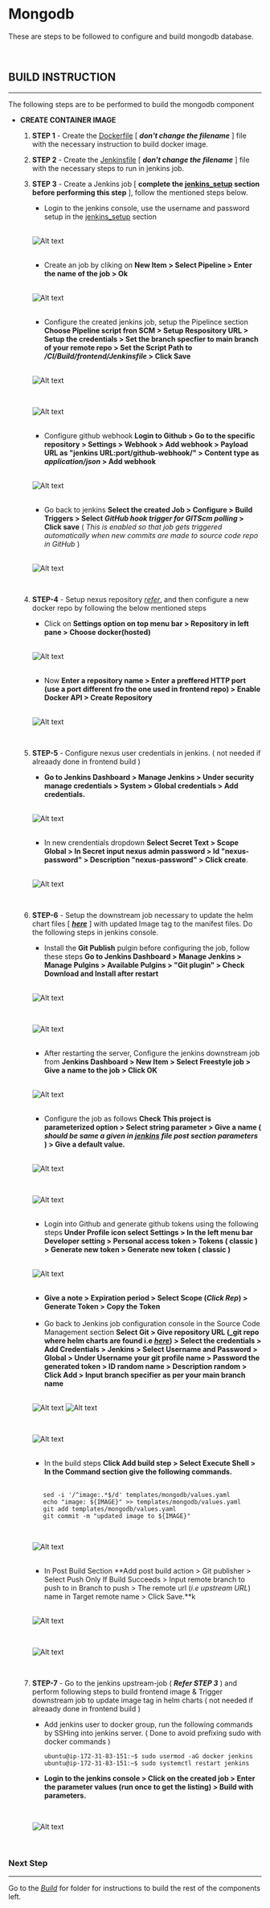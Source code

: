 # Mongodb

These are steps to be followed to configure and build mongodb database.

</br>

## BUILD INSTRUCTION
---

The following steps are to be performed to build the mongodb component

- **CREATE CONTAINER IMAGE**

    1. **STEP 1** - Create the [Dockerfile](Dockerfile) [ **_don't change the filename_** ] file with the necessary instruction to build docker image. 

    2. **STEP 2** - Create the [Jenkinsfile](Jenkinsfile) [ **_don't change the filename_** ] file with the necessary steps to run in jenkins job.

    2. **STEP 3** -  Create a Jenkins job [ **complete the [jenkins_setup](../../CD) section before performing this step** ], follow the mentioned steps below.

        - Login to the jenkins console, use the username and password setup in the [jenkins_setup](../Images/../../CD) section

        </br>

        ![Alt text](../Images/jenkins-login.png)

        </br>
        
        - Create an job by cliking on **New Item > Select Pipeline > Enter the name of the job > Ok**
        
        </br>

        ![Alt text](../Images/jenkins-job.png)

        </br>

        - Configure the created jenkins job, setup the Pipelince section **Choose Pipeline script fron SCM > Setup Respository URL > Setup the credentials > Set the branch specfier to main branch of your remote repo > Set the Script Path to _/CI/Build/frontend/Jenkinsfile_ > Click Save**

        </br>
        
        ![Alt text](../Images/job-config1.png)

        </br>

        ![Alt text](../Images/jenkins-config2.png)

        </br>

        - Configure github webhook **Login to Github > Go to the specific repository > Settings > Webhook > Add webhook > Payload URL as "jenkins URL:port/github-webhook/" > Content type as _application/json_ > Add webhook**

        </br>


        ![Alt text](../Images/git-webhook1.png)

        </br>

        - Go back to jenkins **Select the created Job > Configure > Build Triggers > Select _GitHub hook trigger for GITScm polling_ > Click save**  ( _This is enabled so that job gets triggered automatically when new commits are made to source code repo in GitHub_ )
        
        </br>

        ![Alt text](../Images/jenkins-webhook-config.png)

        </br>

    4. **STEP-4** - Setup nexus repository [_refer_](../../CD), and then configure a new docker repo by following the below mentioned steps 

        -  Click on **Settings option on top menu bar >   Repository in left pane > Choose docker(hosted)**

         </br>

         ![Alt text](../Images/nexus-create-docker-repository.png)

         </br>

        -  Now **Enter a repository name > Enter a preffered HTTP port (use a port different fro the one used in frontend repo) > Enable Docker API > Create Repository**

        </br>

         ![Alt text](../Images/nexus-docker-repo-config.png)

         </br>
 

    2. **STEP-5** - Configure nexus user credentials in jenkins. ( not needed if alreaady done in frontend build ) 

        - **Go to Jenkins Dashboard > Manage Jenkins > Under security manage credentials > System > Global credentials > Add credentials.** 

        </br>

        ![Alt text](../Images/jenkins-nexus-crenditials.png)

        </br>

        - In new crendentials dropdown **Select Secret Text > Scope Global > In Secret input nexus admin password > Id "nexus-password" > Description "nexus-password" > Click create**.
        
        </br>

        ![Alt text](../Images/jenkins-nexus-crenditials-config.png)

        
        </br>

    2. **STEP-6** - Setup the downstream job necessary to update the helm chart files [ [**_here_**](https://github.com/sai-harsha-dev/DevOps_Project_HelmChart.git) ] with updated Image tag to the manifest files. Do the following steps in jenkins console.
        
        -  Install the **Git Publish** pulgin before configuring the job, follow these steps **Go to Jenkins Dashboard > Manage Jenkins > Manage Pulgins > Available Pulgins > "Git plugin" >
        Check Download and Install after restart**

        </br>

        ![Alt text](../Images/jenkins-pulgin.png)

        </br>

        ![Alt text](../Images/jenkins-gitplugin.png)
        
        </br>
 

        -  After restarting the server, Configure the jenkins downstream job from **Jenkins Dashboard > New Item > Select Freestyle job > Give a name to the job > Click OK**

        </br>

        ![Alt text](../Images/jenkins-job2.png)

        </br>

        - Configure the job as follows **Check This project is parameterized option > Select string parameter > Give a name ( _should be same a given in [jenkins](Jenkinsfile) file post section parameters_ ) > Give a default value.**

        </br>

        ![Alt text](../Images/parameter-name.png) 
        
        </br>


        ![Alt text](../Images/jenkins-job2.png)

        </br>

        - Login into Github and generate github tokens using the following steps **Under Profile icon select Settings > In the left menu bar Developer setting > Personal access token > Tokens ( classic ) > Generate new token > Generate new token ( classic )**

        </br>

        ![Alt text](../Images/jenkins-job2-config2.png)

        </br>

        - **Give a note > Expiration period > Select Scope (_Click Rep_) > Generate Token > Copy the Token**

        </br>

        - Go back to Jenkins job configuration console in the Source Code Management section **Select Git > Give repository URL (_git repo where helm charts are found i.e [**_here_**](https://github.com/sai-harsha-dev/DevOps_Project_HelmChart.git)) > Select the credentials > Add Credentials > Jenkins > Select Username and Password > Global > Under Username your git profile name > Password the generated token > ID random name > Description random > Click Add > Input branch specifier as per your main branch name**

        </br>

        ![Alt text](../Images/jenkins-job2-config4.png)
        ![Alt text](../Images/jenkins-job2-config5.png)

        </br>
        
        ![Alt text](../Images/jenkins-job2-config6.png)

        </br>

        - In the build steps **Click Add build step > Select Execute Shell > In the Command section give the following commands.**

        </br>

        ```console
           sed -i '/^image:.*$/d' templates/mongodb/values.yaml
           echo "image: ${IMAGE}" >> templates/mongodb/values.yaml 
           git add templates/mongodb/values.yaml
           git commit -m "updated image to ${IMAGE}" 
        ```
        
        </br>

        ![Alt text](../Images/jenkins-job2-config8.png)
        
        </br>

        - In Post Build Section **Add post build action > Git publisher > Select Push Only If Build Succeeds > Input remote branch to push to in Branch to push > The remote url (_i.e upstream URL_) name in Target remote name > Click Save.**k

        </br>

        ![Alt text](../Images/jenkins-job2-config9.png)
        
        </br>

        ![Alt text](../Images/jenkins-job2-config10.png)

        </br>
        
    2. **STEP-7** - Go to the jenkins upstream-job ( _**Refer STEP 3**_ ) and perform following steps to build frontend image & Trigger downstream job to update image tag in helm charts  ( not needed if alreaady done in frontend build ) 

        - Add jenkins user to docker group, run the following commands by SSHing into jenkins server. ( Done to avoid prefixing sudo with docker commands )

            ```console
            ubuntu@ip-172-31-83-151:~$ sudo usermod -aG docker jenkins
            ubuntu@ip-172-31-83-151:~$ sudo systemctl restart jenkins
            ```

        - **Login to the jenkins console > Click on the created job > Enter the parameter values (run once to get the listing) > Build with parameters.** 

        </br>

        ![Alt text](../Images/jenkins-job-run.png)
        

        </br>

### Next Step
---

Go to the [_Build_](../../Build/) for folder for instructions to build the rest of the components left. 
        

        

        
    
          